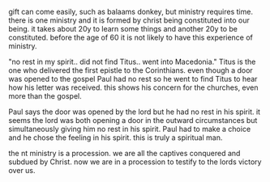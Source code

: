 gift can come easily, such as balaams donkey, but ministry requires time. there
is one ministry and it is formed by christ being constituted into our being. it
takes about 20y to learn some things and another 20y to be constituted. before the
age of 60 it is not likely to have this experience of ministry.

"no rest in my spirit.. did not find Titus..  went into Macedonia." Titus is the one who delivered the first epistle to the Corinthians. even though a door was opened to the gospel Paul had no rest so he went to find Titus to hear how his letter was received. this shows his concern for the churches, even more than the gospel.

Paul says the door was opened by the lord but he had no rest in his spirit. it seems the lord was both opening a door in the outward circumstances but simultaneously giving him no rest in his spirit. Paul had to make a choice and he chose the feeling in his spirit. this is truly a spiritual man.

the nt ministry is a procession. we are all the captives conquered and subdued by Christ. now we are in a procession to testify to the lords victory over us.

